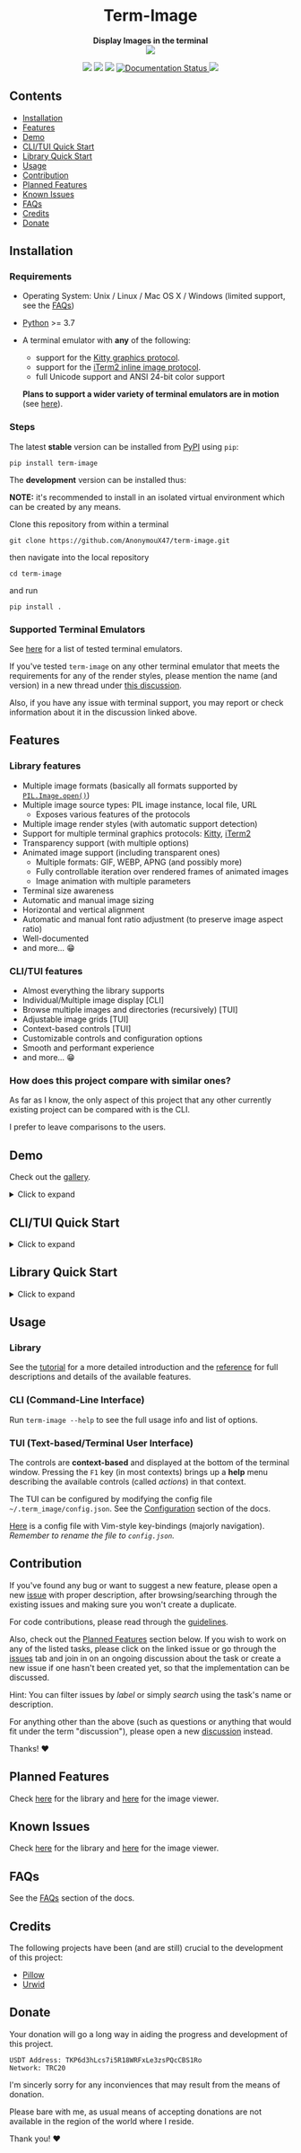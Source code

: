 <div align="center">
<h1><b>Term-Image</b></h1>
<b>Display Images in the terminal</b>
<br>
<img src="https://raw.githubusercontent.com/AnonymouX47/term-image/main/docs/source/resources/tui.png">

<p align="center">
    <img src="https://static.pepy.tech/badge/term-image">
    <img src="https://badges.frapsoft.com/os/v1/open-source.svg?v=103">
    <img src="https://img.shields.io/github/last-commit/AnonymouX47/term-image">
    <a href='https://term-image.readthedocs.io/en/latest/?badge=latest'>
        <img src='https://readthedocs.org/projects/term-image/badge/?version=latest' alt='Documentation Status' />
    </a>
    <a href="https://twitter.com/intent/tweet?text=Display%20and%20browse%20images%20in%20the%20the%20terminal&url=https://github.com/AnonymouX47/term-image&hashtags=developers,images,terminal,python">
        <img src="https://img.shields.io/twitter/url/http/shields.io.svg?style=social">
    </a>
</p>

</div>


## Contents
- [Installation](#installation)
- [Features](#features)
- [Demo](#demo)
- [CLI/TUI Quick Start](#clitui-quick-start)
- [Library Quick Start](#library-quick-start)
- [Usage](#usage)
- [Contribution](#contribution)
- [Planned Features](#planned-features)
- [Known Issues](#known-issues)
- [FAQs](#faqs)
- [Credits](#credits)
- [Donate](#donate)


## Installation

### Requirements
- Operating System: Unix / Linux / Mac OS X / Windows (limited support, see the [FAQs](https://term-image.readthedocs.io/en/latest/faqs.html))
- [Python](https://www.python.org/) >= 3.7
- A terminal emulator with **any** of the following:
  
  - support for the [Kitty graphics protocol](https://sw.kovidgoyal.net/kitty/graphics-protocol/).
  - support for the [iTerm2 inline image protocol](https://iterm2.com/documentation-images.html).
  - full Unicode support and ANSI 24-bit color support

  **Plans to support a wider variety of terminal emulators are in motion** (see [here](https://term-image.readthedocs.io/en/latest/library/index.html#planned-features)).

### Steps
The latest **stable** version can be installed from [PyPI](https://pypi.python.org/pypi/term-image) using `pip`:

```shell
pip install term-image
```

The **development** version can be installed thus:

**NOTE:** it's recommended to install in an isolated virtual environment which can be created by any means.

Clone this repository from within a terminal
```shell
git clone https://github.com/AnonymouX47/term-image.git
```

then navigate into the local repository
```shell
cd term-image
```

and run
```shell
pip install .
```

### Supported Terminal Emulators
See [here](https://term-image.readthedocs.io/en/latest/installation.html#supported-terminal-emulators) for a list of tested terminal emulators.

If you've tested `term-image` on any other terminal emulator that meets the requirements for any of the render styles,
please mention the name (and version) in a new thread under [this discussion](https://github.com/AnonymouX47/term-image/discussions/4).

Also, if you have any issue with terminal support, you may report or check information about it in the discussion linked above.


## Features

### Library features
- Multiple image formats (basically all formats supported by [`PIL.Image.open()`](https://pillow.readthedocs.io/en/stable/handbook/image-file-formats.html))
- Multiple image source types: PIL image instance, local file, URL
  - Exposes various features of the protocols
- Multiple image render styles (with automatic support detection)
- Support for multiple terminal graphics protocols: [Kitty](https://sw.kovidgoyal.net/kitty/graphics-protocol/), [iTerm2](https://iterm2.com/documentation-images.html)
- Transparency support (with multiple options)
- Animated image support (including transparent ones)
  - Multiple formats: GIF, WEBP, APNG (and possibly more)
  - Fully controllable iteration over rendered frames of animated images
  - Image animation with multiple parameters
- Terminal size awareness
- Automatic and manual image sizing
- Horizontal and vertical alignment
- Automatic and manual font ratio adjustment (to preserve image aspect ratio)
- Well-documented
- and more... :grin:

### CLI/TUI features
- Almost everything the library supports
- Individual/Multiple image display [CLI]
- Browse multiple images and directories (recursively) [TUI]
- Adjustable image grids [TUI]
- Context-based controls [TUI]
- Customizable controls and configuration options
- Smooth and performant experience
- and more... :grin:

### How does this project compare with similar ones?
As far as I know, the only aspect of this project that any other currently existing project can be compared with is the CLI.

I prefer to leave comparisons to the users.


## Demo

Check out the [gallery](https://term-image.readthedocs.io/en/latest/gallery.html).

<details>
<summary>Click to expand</summary>

[TUI Demo Video](https://user-images.githubusercontent.com/61663146/163809903-e8fb254b-a0aa-4d0d-9fc9-dd676c10b735.mp4)

_\*The video was recorded at normal speed and not sped up._

</details>


## CLI/TUI Quick Start

<details>
<summary>Click to expand</summary>

With a local image file
```shell
term-image path/to/image.png
```

With an image URL
```shell
term-image https://www.example.com/image.png
```

With a directory, recursively (not currently supported on Windows)
```shell
term-image -r path/to/dir/
```

If the image is animated (GIF, WEBP), the animation is infinitely looped **by default** but can be stopped with `Ctrl-C`.

**By default, if multiple sources or at least one directory is given, the TUI (Text-based/Terminal User Interface) is launched to navigate through the images (and/or directories).**

**NOTE:** `python -m term_image` can be used as an alternative to the `term-image` command **(take note of the _underscore_ VS _hyphen_)**.

</details>


## Library Quick Start

<details>
<summary>Click to expand</summary>

### Creating an instance

```python
from term_image.image import from_file

image = from_file("path/to/image.png")
```

You can also use a URL if you don't have the file stored locally
```python
from term_image.image import from_url

image = from_url("https://www.example.com/image.png")
```

The library can also be used with PIL images
```python
from PIL import Image
from term_image.image import AutoImage

img = Image.open("path/to/image.png")
image = AutoImage(img)
```

### Drawing/Displaying an image to/in the terminal

There are two ways to draw an image to the terminal.

#### 1. The `draw()` method
```python
image.draw()
```

#### 2. Using `print()` with a rendered image
```python
print(image)  # without formatting
```
OR
```python
print(f"{image:>200.^100#ffffff}")  # with formatting
```

For animated images, only the first method can animate the output, the second only outputs the current frame.

</details>


## Usage

### Library
See the [tutorial](https://term-image.readthedocs.io/en/latest/library/tutorial.html) for a more detailed introduction and the [reference](https://term-image.readthedocs.io/en/latest/library/reference/index.html) for full descriptions and details of the available features.

### CLI (Command-Line Interface)
Run `term-image --help` to see the full usage info and list of options.

### TUI (Text-based/Terminal User Interface)
The controls are **context-based** and displayed at the bottom of the terminal window.
Pressing the `F1` key (in most contexts) brings up a **help** menu describing the available controls (called *actions*) in that context.

The TUI can be configured by modifying the config file `~/.term_image/config.json`. See the [Configuration](https://term-image.readthedocs.io/en/latest/viewer/config.html) section of the docs.

[Here](https://github.com/AnonymouX47/term-image/blob/main/vim-style_config.json) is a config file with Vim-style key-bindings (majorly navigation). *Remember to rename the file to `config.json`.*


## Contribution

If you've found any bug or want to suggest a new feature, please open a new [issue](https://github.com/AnonymouX47/term-image/issues) with proper description, after browsing/searching through the existing issues and making sure you won't create a duplicate.

For code contributions, please read through the [guidelines](https://github.com/AnonymouX47/term-image/blob/main/CONTRIBUTING.md).

Also, check out the [Planned Features](#planned-features) section below.
If you wish to work on any of the listed tasks, please click on the linked issue or go through the [issues](https://github.com/AnonymouX47/term-image/issues) tab and join in on an ongoing discussion about the task or create a new issue if one hasn't been created yet, so that the implementation can be discussed.

Hint: You can filter issues by *label* or simply *search* using the task's name or description.

For anything other than the above (such as questions or anything that would fit under the term "discussion"), please open a new [discussion](https://github.com/AnonymouX47/term-image/discussions) instead.

Thanks! :heart:


## Planned Features

Check [here](https://term-image.readthedocs.io/en/latest/library/index.html#planned-features) for the library and [here](https://term-image.readthedocs.io/en/latest/viewer/index.html#planned-features) for the image viewer.

## Known Issues

Check [here](https://term-image.readthedocs.io/en/latest/library/index.html#known-issues) for the library and [here](https://term-image.readthedocs.io/en/latest/viewer/index.html#known-issues) for the image viewer.

## FAQs

See the [FAQs](https://term-image.readthedocs.io/en/latest/faqs.html) section of the docs.

## Credits

The following projects have been (and are still) crucial to the development of this project:

- [Pillow](https://python-pillow.org)
- [Urwid](https://urwid.org)

## Donate

Your donation will go a long way in aiding the progress and development of this project.

```
USDT Address: TKP6d3hLcs7i5R18WRFxLe3zsPQcCBS1Ro
Network: TRC20
```
I'm sincerly sorry for any inconviences that may result from the means of donation.

Please bare with me, as usual means of accepting donations are not available in the region of the world where I reside.

Thank you! :heart:
